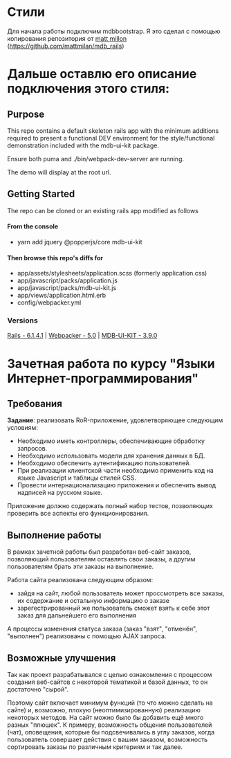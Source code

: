 # Стили
Для начала работы подключим mdbbootstrap. Я это сделал с помощью копирования репозитория от [matt millon](https://github.com/mattmilan) (https://github.com/mattmilan/mdb_rails)

# Дальше оставлю его описание подключения этого стиля:

## Purpose
This repo contains a default skeleton rails app with the minimum additions required to present a functional DEV environment for the style/functional demonstration included with the mdb-ui-kit package.

Ensure both puma and ./bin/webpack-dev-server are running.

The demo will display at the root url.

## Getting Started
The repo can be cloned or an existing rails app modified as follows

#### From the console
- yarn add jquery @popperjs/core mdb-ui-kit

#### Then browse this repo's diffs for
- app/assets/stylesheets/application.scss (formerly application.css)
- app/javascript/packs/application.js
- app/javascript/packs/mdb-ui-kit.js
- app/views/application.html.erb
- config/webpacker.yml


### Versions
[Rails - 6.1.4.1](https://rubyonrails.org/)  |
[Webpacker - 5.0](https://github.com/rails/webpacker)  |
[MDB-UI-KIT - 3.9.0](https://mdbootstrap.com/)

# Зачетная работа по курсу "Языки Интернет-программирования"

## Требования

**Задание**: реализовать RoR-приложение, удовлетворяющее следующим условиям:
- Необходимо иметь контроллеры, обеспечивающие обработку запросов.
- Необходимо использовать модели для хранения данных в БД.
- Необходимо обеспечить аутентификацию пользователей.
- При реализации клиентской части необходимо применить код на языке Javascript и таблицы стилей CSS.
- Провести интернационализацию приложения и обеспечить вывод надписей на русском языке.

Приложение должно содержать полный набор тестов, позволяющих проверить все аспекты его функционирования.

## Выполнение работы

В рамках зачетной работы был разработан веб-сайт заказов, позволяющий пользователям оставлять свои заказы, а другим пользователям брать эти заказы на выполнение. 

Работа сайта реализована следующим образом:

- зайдя на сайт, любой пользователь может проссмотреть все заказы, их содержание и остальную  информацию о заказе 
- зарегестрированный же пользователь сможет взять к себе этот заказ для дальнейшего его выполнения

А процессы изменения статуса заказа (заказ "взят", "отменён", "выполнен") реализованы с помощью AJAX запроса.

## Возможные улучшения
Так как проект разрабатывался с целью ознакомления с процессом создания веб-сайтов с некоторой тематикой и базой данных, то он достаточно "сырой". 

Поэтому сайт включает минимум функций (то что можно сделать на сайте) и, возможно, плохую (неоптимизированную) реализацию некоторых методов.
На сайт можно было бы добавить ещё много разных "плюшек". К примеру, возможность общения пользователей (чат), оповещения, которые бы подсвечивались в углу заказов, когда пользователь совершает действия с вашим заказом, возможность сортировать заказы по различным критериям и так далее.
